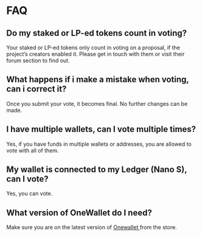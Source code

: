 # FAQ

## Do my staked or LP-ed tokens count in voting?

Your staked or LP-ed tokens only count in voting on a proposal, if the project’s creators enabled it. Please get in touch with them or visit their forum section to find out.

## What happens if i make a mistake when voting, can i correct it?

Once you submit your vote, it becomes final. No further changes can be made.

## I have multiple wallets, can I vote multiple times?

Yes, if you have funds in multiple wallets or addresses, you are allowed to vote with all of them.

## My wallet is connected to my Ledger (Nano S), can I vote?

Yes, you can vote.

## What version of OneWallet do I need?

Make sure you are on the latest version of [Onewallet ](../../general/ecosystem/daos/one-wallet.md)from the store.
